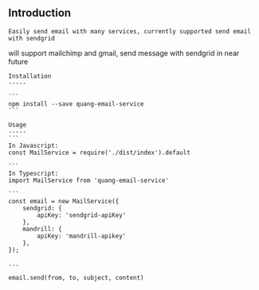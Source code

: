 
Introduction
-----
```
Easily send email with many services, currently supported send email with sendgrid
```
will support mailchimp and gmail, send message with sendgrid in near future
````
Installation
-----

```
npm install --save quang-email-service
```

Usage
-----
```
In Javascript: 
const MailService = require('./dist/index').default

```
In Typescript:
import MailService from 'quang-email-service'

```
const email = new MailService({
    sendgrid: {
        apiKey: 'sendgrid-apiKey'
    },
    mandrill: {
        apiKey: 'mandrill-apikey'
    },
});

...

email.send(from, to, subject, content)

````